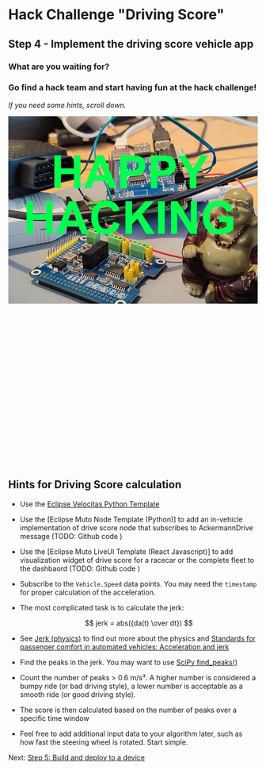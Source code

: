 # Hack Challenge "Driving Score"
## Step 4 - Implement the driving score vehicle app

### What are you waiting for?
### Go find a hack team and start having fun at the hack challenge!

*If you need some hints, scroll down.*

![](../assets/happy-hacking.jpg)

<br><br><br><br><br><br><br><br><br><br><br><br><br><br><br><br><br><br>

## Hints for Driving Score calculation

- Use the [Eclipse Velocitas Python Template](https://github.com/eclipse-velocitas/vehicle-app-python-template)
- Use the [Eclipse Muto Node Template (Python)] to add an in-vehicle implementation of drive score node that subscribes to AckermannDrive message (TODO: Github code )
- Use the [Eclipse Muto LiveUI Template (React Javascript)] to add visualization widget of drive score for a racecar or the complete fleet to the dashbaord (TODO: Github code )
- Subscribe to the `Vehicle.Speed` data points. You may need the `timestamp` for proper calculation of the acceleration.
- The most complicated task is to calculate the jerk:
    
    $$ jerk = abs({da(t) \over dt})
    $$

- See [Jerk (physics)](https://en.wikipedia.org/wiki/Jerk_(physics)) to find out more about the physics and [Standards for passenger comfort in automated vehicles: Acceleration and jerk](https://www.sciencedirect.com/science/article/pii/S0003687022002046 )
- Find the peaks in the jerk. You may want to use [SciPy find_peaks()](https://docs.scipy.org/doc/scipy/reference/generated/scipy.signal.find_peaks.html)
- Count the number of peaks > 0.6 m/s³. A higher number is considered a bumpy ride (or bad driving style), a lower number is acceptable as a smooth ride (or good driving style).
- The score is then calculated based on the number of peaks over a specific time window
- Feel free to add additional input data to your algorithm later, such as how fast the steering wheel is rotated. Start simple.

Next: [Step 5: Build and deploy to a device](./step-5-build-deploy.md)

